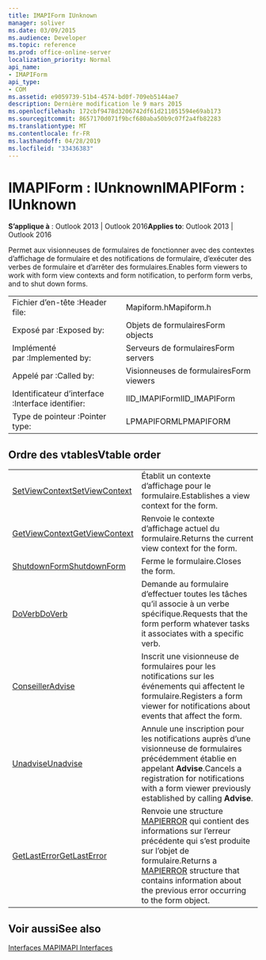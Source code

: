 ```yaml
---
title: IMAPIForm IUnknown
manager: soliver
ms.date: 03/09/2015
ms.audience: Developer
ms.topic: reference
ms.prod: office-online-server
localization_priority: Normal
api_name:
- IMAPIForm
api_type:
- COM
ms.assetid: e9059739-51b4-4574-bd0f-709eb5144ae7
description: Dernière modification le 9 mars 2015
ms.openlocfilehash: 172cbf9478d3206742df61d211051594e69ab173
ms.sourcegitcommit: 8657170d071f9bcf680aba50b9c07f2a4fb82283
ms.translationtype: MT
ms.contentlocale: fr-FR
ms.lasthandoff: 04/28/2019
ms.locfileid: "33436383"
---
```

# <a name="imapiform--iunknown"></a><span data-ttu-id="d2f27-103">IMAPIForm : IUnknown</span><span class="sxs-lookup"><span data-stu-id="d2f27-103">IMAPIForm : IUnknown</span></span>

  
  
<span data-ttu-id="d2f27-104">**S’applique à** : Outlook 2013 | Outlook 2016</span><span class="sxs-lookup"><span data-stu-id="d2f27-104">**Applies to**: Outlook 2013 | Outlook 2016</span></span> 
  
<span data-ttu-id="d2f27-105">Permet aux visionneuses de formulaires de fonctionner avec des contextes d’affichage de formulaire et des notifications de formulaire, d’exécuter des verbes de formulaire et d’arrêter des formulaires.</span><span class="sxs-lookup"><span data-stu-id="d2f27-105">Enables form viewers to work with form view contexts and form notification, to perform form verbs, and to shut down forms.</span></span>
  
|||
|:-----|:-----|
|<span data-ttu-id="d2f27-106">Fichier d’en-tête :</span><span class="sxs-lookup"><span data-stu-id="d2f27-106">Header file:</span></span>  <br/> |<span data-ttu-id="d2f27-107">Mapiform.h</span><span class="sxs-lookup"><span data-stu-id="d2f27-107">Mapiform.h</span></span>  <br/> |
|<span data-ttu-id="d2f27-108">Exposé par :</span><span class="sxs-lookup"><span data-stu-id="d2f27-108">Exposed by:</span></span>  <br/> |<span data-ttu-id="d2f27-109">Objets de formulaires</span><span class="sxs-lookup"><span data-stu-id="d2f27-109">Form objects</span></span>  <br/> |
|<span data-ttu-id="d2f27-110">Implémenté par :</span><span class="sxs-lookup"><span data-stu-id="d2f27-110">Implemented by:</span></span>  <br/> |<span data-ttu-id="d2f27-111">Serveurs de formulaires</span><span class="sxs-lookup"><span data-stu-id="d2f27-111">Form servers</span></span>  <br/> |
|<span data-ttu-id="d2f27-112">Appelé par :</span><span class="sxs-lookup"><span data-stu-id="d2f27-112">Called by:</span></span>  <br/> |<span data-ttu-id="d2f27-113">Visionneuses de formulaires</span><span class="sxs-lookup"><span data-stu-id="d2f27-113">Form viewers</span></span>  <br/> |
|<span data-ttu-id="d2f27-114">Identificateur d’interface :</span><span class="sxs-lookup"><span data-stu-id="d2f27-114">Interface identifier:</span></span>  <br/> |<span data-ttu-id="d2f27-115">IID_IMAPIForm</span><span class="sxs-lookup"><span data-stu-id="d2f27-115">IID_IMAPIForm</span></span>  <br/> |
|<span data-ttu-id="d2f27-116">Type de pointeur :</span><span class="sxs-lookup"><span data-stu-id="d2f27-116">Pointer type:</span></span>  <br/> |<span data-ttu-id="d2f27-117">LPMAPIFORM</span><span class="sxs-lookup"><span data-stu-id="d2f27-117">LPMAPIFORM</span></span>  <br/> |
   
## <a name="vtable-order"></a><span data-ttu-id="d2f27-118">Ordre des vtables</span><span class="sxs-lookup"><span data-stu-id="d2f27-118">Vtable order</span></span>

|||
|:-----|:-----|
|[<span data-ttu-id="d2f27-119">SetViewContext</span><span class="sxs-lookup"><span data-stu-id="d2f27-119">SetViewContext</span></span>](imapiform-setviewcontext.md) <br/> |<span data-ttu-id="d2f27-120">Établit un contexte d’affichage pour le formulaire.</span><span class="sxs-lookup"><span data-stu-id="d2f27-120">Establishes a view context for the form.</span></span>  <br/> |
|[<span data-ttu-id="d2f27-121">GetViewContext</span><span class="sxs-lookup"><span data-stu-id="d2f27-121">GetViewContext</span></span>](imapiform-getviewcontext.md) <br/> |<span data-ttu-id="d2f27-122">Renvoie le contexte d’affichage actuel du formulaire.</span><span class="sxs-lookup"><span data-stu-id="d2f27-122">Returns the current view context for the form.</span></span>  <br/> |
|[<span data-ttu-id="d2f27-123">ShutdownForm</span><span class="sxs-lookup"><span data-stu-id="d2f27-123">ShutdownForm</span></span>](imapiform-shutdownform.md) <br/> |<span data-ttu-id="d2f27-124">Ferme le formulaire.</span><span class="sxs-lookup"><span data-stu-id="d2f27-124">Closes the form.</span></span>  <br/> |
|[<span data-ttu-id="d2f27-125">DoVerb</span><span class="sxs-lookup"><span data-stu-id="d2f27-125">DoVerb</span></span>](imapiform-doverb.md) <br/> |<span data-ttu-id="d2f27-126">Demande au formulaire d’effectuer toutes les tâches qu’il associe à un verbe spécifique.</span><span class="sxs-lookup"><span data-stu-id="d2f27-126">Requests that the form perform whatever tasks it associates with a specific verb.</span></span>  <br/> |
|[<span data-ttu-id="d2f27-127">Conseiller</span><span class="sxs-lookup"><span data-stu-id="d2f27-127">Advise</span></span>](imapiform-advise.md) <br/> |<span data-ttu-id="d2f27-128">Inscrit une visionneuse de formulaires pour les notifications sur les événements qui affectent le formulaire.</span><span class="sxs-lookup"><span data-stu-id="d2f27-128">Registers a form viewer for notifications about events that affect the form.</span></span>  <br/> |
|[<span data-ttu-id="d2f27-129">Unadvise</span><span class="sxs-lookup"><span data-stu-id="d2f27-129">Unadvise</span></span>](imapiform-unadvise.md) <br/> |<span data-ttu-id="d2f27-130">Annule une inscription pour les notifications auprès d’une visionneuse de formulaires précédemment établie en appelant **Advise**.</span><span class="sxs-lookup"><span data-stu-id="d2f27-130">Cancels a registration for notifications with a form viewer previously established by calling **Advise**.</span></span>  <br/> |
|[<span data-ttu-id="d2f27-131">GetLastError</span><span class="sxs-lookup"><span data-stu-id="d2f27-131">GetLastError</span></span>](imapiform-getlasterror.md) <br/> |<span data-ttu-id="d2f27-132">Renvoie une structure [MAPIERROR](mapierror.md) qui contient des informations sur l’erreur précédente qui s’est produite sur l’objet de formulaire.</span><span class="sxs-lookup"><span data-stu-id="d2f27-132">Returns a [MAPIERROR](mapierror.md) structure that contains information about the previous error occurring to the form object.</span></span>  <br/> |
   
## <a name="see-also"></a><span data-ttu-id="d2f27-133">Voir aussi</span><span class="sxs-lookup"><span data-stu-id="d2f27-133">See also</span></span>



[<span data-ttu-id="d2f27-134">Interfaces MAPI</span><span class="sxs-lookup"><span data-stu-id="d2f27-134">MAPI Interfaces</span></span>](mapi-interfaces.md)


